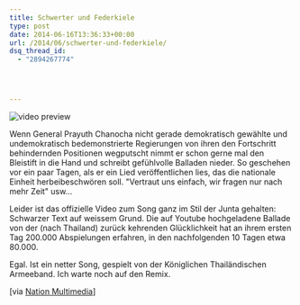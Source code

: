 ```yaml
---
title: Schwerter und Federkiele
type: post
date: 2014-06-16T13:36:33+00:00
url: /2014/06/schwerter-und-federkiele/
dsq_thread_id:
  - "2894267774"




---
```

<div class="video-youtube embed-responsive-item" id="video-youtube-3ba5de6d932fb6998c0a250a6400f506" data-video="//www.youtube.com/embed/p-JnwTmGLsU?&loadvideo=&autohide=2&autoplay=1&rel=0&controls=2&color=red&modestbranding=1&iv_load_policy=3&theme=light&enablejsapi=1&origin=https://localhost">
  <img src="/wp-content/imagecache/p-JnwTmGLsU-hqdefault.jpg" alt="video preview" /><span class="video-youtube-play-icon" aria-label="Play this video"><i class="icon-play" aria-hidden="true"></i></span>
</div>

Wenn General Prayuth Chanocha nicht gerade demokratisch gewählte und undemokratisch bedemonstrierte Regierungen von ihren den Fortschritt behindernden Positionen wegputscht nimmt er schon gerne mal den Bleistift in die Hand und schreibt gefühlvolle Balladen nieder. So geschehen vor ein paar Tagen, als er ein Lied veröffentlichen lies, das die nationale Einheit herbeibeschwören soll. "Vertraut uns einfach, wir fragen nur nach mehr Zeit" usw...

Leider ist das offizielle Video zum Song ganz im Stil der Junta gehalten: Schwarzer Text auf weissem Grund. Die auf Youtube hochgeladene Ballade von der (nach Thailand) zurück kehrenden Glücklichkeit hat an ihrem ersten Tag 200.000 Abspielungen erfahren, in den nachfolgenden 10 Tagen etwa 80.000.

Egal. Ist ein netter Song, gespielt von der Königlichen Thailändischen Armeeband. Ich warte noch auf den Remix.

[via [Nation Multimedia][1]]

 [1]: http://www.nationmultimedia.com/politics/Prayuths-ballad-viewed-by-over-200000-times-on-You-30235811.html
